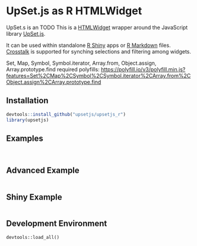 UpSet.js as R HTMLWidget
========================


UpSet.s is an TODO
This is a [HTMLWidget](http://www.htmlwidgets.org/) wrapper around the JavaScript library [UpSet.js](https://github.com/upsetjs/upsetjs). 

It can be used within standalone [R Shiny](https://shiny.rstudio.com/) apps or [R Markdown](http://rmarkdown.rstudio.com/) files. 
[Crosstalk](https://rstudio.github.io/crosstalk/) is supported for synching selections and filtering among widgets.

Set, Map, Symbol, Symbol.iterator, Array.from, Object.assign, Array.prototype.find
required polyfills: https://polyfill.io/v3/polyfill.min.js?features=Set%2CMap%2CSymbol%2CSymbol.iterator%2CArray.from%2CObject.assign%2CArray.prototype.find

Installation
------------

```R
devtools::install_github("upsetjs/upsetjs_r")
library(upsetjs)
```

Examples
--------

```R

```

```R

```



Advanced Example
----------------

```R

```


Shiny Example
-------------
```R
```


Development Environment
-----------------------

```
devtools::load_all()
```

